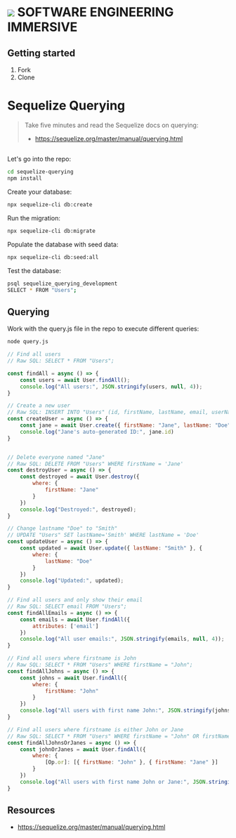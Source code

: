 # ![](https://ga-dash.s3.amazonaws.com/production/assets/logo-9f88ae6c9c3871690e33280fcf557f33.png)  SOFTWARE ENGINEERING IMMERSIVE

## Getting started

1. Fork
1. Clone

# Sequelize Querying

> Take five minutes and read the Sequelize docs on querying: 
>
> - https://sequelize.org/master/manual/querying.html

##

Let's go into the repo:

```sh
cd sequelize-querying
npm install
```

Create your database:

```sh
npx sequelize-cli db:create
```

Run the migration:

```sh
npx sequelize-cli db:migrate
```

Populate the database with seed data:

```sh
npx sequelize-cli db:seed:all
```

Test the database:

```sh
psql sequelize_querying_development
SELECT * FROM "Users";
```

## Querying

Work with the query.js file in the repo to execute different queries:

```sh
node query.js
```

```js
// Find all users
// Raw SQL: SELECT * FROM "Users";

const findAll = async () => {
    const users = await User.findAll();
    console.log("All users:", JSON.stringify(users, null, 4));
}

// Create a new user
// Raw SQL: INSERT INTO "Users" (id, firstName, lastName, email, userName, password, jobTitle) VALUES (DEFAULT, 'Jane', 'Doe', 'jane@jane.com', 'janedoe', '123456789', 'Systems Analyst')
const createUser = async () => {
    const jane = await User.create({ firstName: "Jane", lastName: "Doe", email: "jane@jane.com", userName: "janedoe", password: "123456789", jobTitle: "Systems Analyst" })
    console.log("Jane's auto-generated ID:", jane.id)
}


// Delete everyone named "Jane"
// Raw SQL: DELETE FROM "Users" WHERE firstName = 'Jane'
const destroyUser = async () => {
    const destroyed = await User.destroy({
        where: {
            firstName: "Jane"
        }
    })
    console.log("Destroyed:", destroyed);
}

// Change lastname "Doe" to "Smith"
// UPDATE "Users" SET lastName='Smith' WHERE lastName = 'Doe'
const updateUser = async () => {
    const updated = await User.update({ lastName: "Smith" }, {
        where: {
            lastName: "Doe"
        }
    })
    console.log("Updated:", updated);
}

// Find all users and only show their email
// Raw SQL: SELECT email FROM "Users";
const findAllEmails = async () => {
    const emails = await User.findAll({
        attributes: ['email']
    })
    console.log("All user emails:", JSON.stringify(emails, null, 4));
}

// Find all users where firstname is John
// Raw SQL: SELECT * FROM "Users" WHERE firstName = "John";
const findAllJohns = async () => {
    const johns = await User.findAll({
        where: {
            firstName: "John"
        }
    })
    console.log("All users with first name John:", JSON.stringify(johns, null, 4));
}

// Find all users where firstname is either John or Jane
// Raw SQL: SELECT * FROM "Users" WHERE firstName = "John" OR firstName = "Jane";
const findAllJohnsOrJanes = async () => {
    const johnOrJanes = await User.findAll({
        where: {
            [Op.or]: [{ firstName: "John" }, { firstName: "Jane" }]
        }
    })
    console.log("All users with first name John or Jane:", JSON.stringify(johnOrJanes, null, 4));
}
```

## Resources

- https://sequelize.org/master/manual/querying.html
